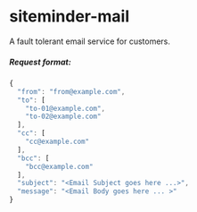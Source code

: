 # siteminder-mail
A fault tolerant email service for customers.

##### Request format:

```javascript
{
  "from": "from@example.com",
  "to": [
    "to-01@example.com",
    "to-02@example.com"
  ],
  "cc": [
    "cc@example.com"
  ],
  "bcc": [
    "bcc@example.com"
  ],  
  "subject": "<Email Subject goes here ...>",
  "message": "<Email Body goes here ... >"
}
